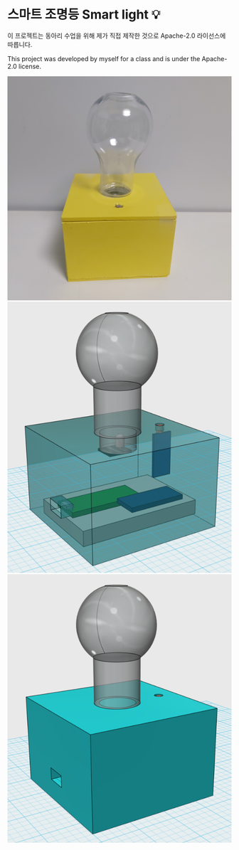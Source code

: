 # 스마트 조명등 Smart light 💡
이 프로젝트는 동아리 수업을 위해 제가 직접 제작한 것으로 Apache-2.0 라이선스에 따릅니다.


This project was developed by myself for a class and is under the Apache-2.0 license.

![smart_light](https://raw.githubusercontent.com/DaehanWon/smart-light/main/smart_light.jpg)
![smart_light](https://raw.githubusercontent.com/DaehanWon/smart-light/main/3d_design1.png)
![smart_light](https://raw.githubusercontent.com/DaehanWon/smart-light/main/3d_design2.png)

